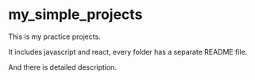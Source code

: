 # my_simple_projects

This is my practice projects. 

It includes javascript and react, every folder has a separate README file.


And there is detailed description.
